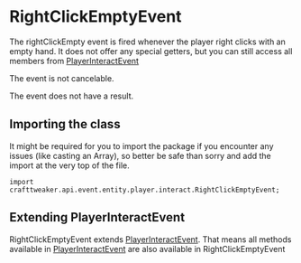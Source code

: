 # RightClickEmptyEvent

The rightClickEmpty event is fired whenever the player right clicks with an empty hand.
 It does not offer any special getters, but you can still access all members from [PlayerInteractEvent](/vanilla/api/event/entity/player/interact/PlayerInteractEvent)

The event is not cancelable.

The event does not have a result.

## Importing the class

It might be required for you to import the package if you encounter any issues (like casting an Array), so better be safe than sorry and add the import at the very top of the file.
```zenscript
import crafttweaker.api.event.entity.player.interact.RightClickEmptyEvent;
```


## Extending PlayerInteractEvent

RightClickEmptyEvent extends [PlayerInteractEvent](/vanilla/api/event/entity/player/interact/PlayerInteractEvent). That means all methods available in [PlayerInteractEvent](/vanilla/api/event/entity/player/interact/PlayerInteractEvent) are also available in RightClickEmptyEvent


